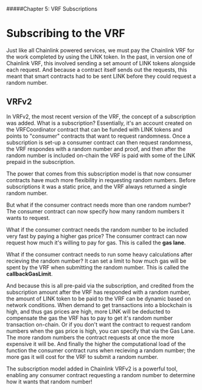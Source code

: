 #####Chapter 5: VRF Subscriptions

# Subscribing to the VRF
Just like all Chainlink powered services, we must pay the Chainlink VRF for the work completed by using the LINK token. In the past, in version one of Chainlink VRF, this involved sending a set amount of LINK tokens alongside each request. And because a contract itself sends out the requests, this meant that smart contracts had to be sent LINK before they could request a random number. 

## VRFv2
In VRFv2, the most recent version of the VRF, the concept of a subscription was added. What is a subscription? Essentially, it's an account created on the VRFCoordinator contract that can be funded with LINK tokens and points to "consumer" contracts that want to request randomness. Once a subscription is set-up a consumer contract can then request randomness, the VRF respondes with a random number and proof, and then after the random number is included on-chain the VRF is paid with some of the LINK prepaid in the subscription.

The power that comes from this subscription model is that now consumer contracts have much more flexibility in requesting random numbers. Before subscriptions it was a static price, and the VRF always returned a single random number. 
 
But what if the consumer contract needs more than one random number? The consumer contract can now specify how many random numbers it wants to request.  
 
What if the consumer contract needs the random number to be included very fast by paying a higher gas price? The consumer contract can now request how much it's willing to pay for gas. This is called the **gas lane**. 
 
What if the consumer contract needs to run some heavy calculations after recieving the random number? It can set a limit to how much gas will be spent by the VRF when submitting the random number. This is called the **callbackGasLimit**.

And because this is all pre-paid via the subscription, and credited from the subscription amount after the VRF has responded with a random number, the amount of LINK token to be paid to the VRF can be dynamic based on network conditions. When demand to get transactions into a blockchain is high, and thus gas prices are high, more LINK will be deducted to compensate the gas the VRF has to pay to get it's random number transaction on-chain. Or if you don't want the contract to request random numbers when the gas price is high, you can specify that via the Gas Lane. The more random numbers the contract requests at once the more expensive it will be. And finally the higher the computational load of the function the consumer contract runs when recieving a random number; the more gas it will cost for the VRF to submit a random number.

The subscription model added in Chainlink VRFv2 is a powerful tool, enabling any consumer contract requesting a random number to determine how it wants that random number! 